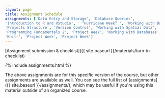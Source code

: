 ```yaml
---
layout: page
title: Assignment Schedule
assignments: ['Data Entry and Storage', 'Database Queries',
'Introduction to R and RStudio', ' ”Hurricane Week” ', 'Working with Data', 'Data Visualization',
'Projects Structure', 'Version Control', 'Working with Spatial Data', 'Programming Fundamentals 1',
'Programming Fundamentals 2', 'Project Week', 'Working with Databases',
'Knitr', 'Project Week', 'Project Week']
---
```


[Assignment submission & checklist]({{ site.baseurl }}/materials/turn-in-checklist)

{% include assignments.html %}

The above assignments are for this specific version of the course, but other
assignments are available as well. You can see the full list of
[assignments]({{ site.baseurl }}/assignments/), which may be useful if you're using this material
outside of an organized course.

<!-- Schedule Management
- Update the `assignments:` list with `title:` from `assignments/` files. 
- Add 'Template' to `assignments:` to view the course template from `docs/`. 
- The remaining content should be left AS IS.
-->
